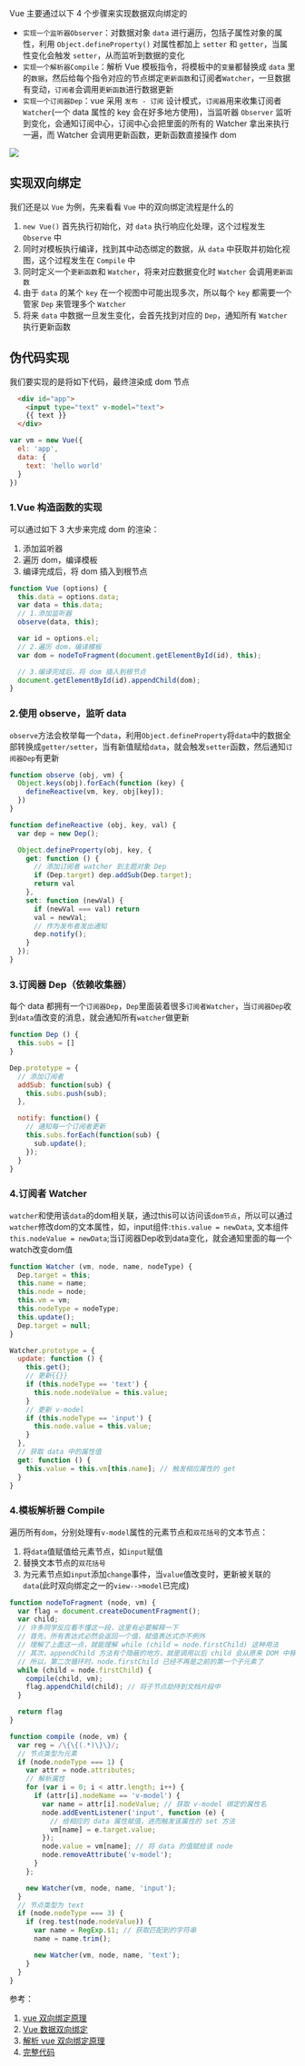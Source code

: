 Vue 主要通过以下 4 个步骤来实现数据双向绑定的

- `实现一个监听器Observer`：对数据对象 `data` 进行遍历，包括子属性对象的属性，利用 `Object.defineProperty()` 对属性都加上 `setter` 和 `getter`，当属性变化会触发 `setter`，从而监听到数据的变化
- `实现一个解析器Compile`：解析 Vue 模板指令，将模板中的`变量`都替换成 `data` 里的`数据`，然后给每个指令对应的节点绑定`更新函数`和订阅者`Watcher`，一旦数据有变动，`订阅者`会调用`更新函数`进行数据更新
- `实现一个订阅器Dep`：vue 采用 `发布 - 订阅` 设计模式，`订阅器`用来收集订阅者 `Watcher`(一个 data 属性的 key 会在好多地方使用)，当监听器 `Observer` 监听到变化，会通知订阅中心，订阅中心会把里面的所有的 Watcher 拿出来执行一遍，而 Watcher 会调用更新函数，更新函数直接操作 dom

![](https://chao31.github.io/pics/img/202304031711037.png)

## 实现双向绑定

我们还是以 `Vue` 为例，先来看看 `Vue` 中的双向绑定流程是什么的

1. `new Vue()` 首先执行初始化，对 `data` 执行响应化处理，这个过程发生 `Observe` 中
2. 同时对模板执行编译，找到其中动态绑定的数据，从 `data` 中获取并初始化视图，这个过程发生在 `Compile` 中
3. 同时定义⼀个`更新函数`和 `Watcher`，将来对应数据变化时 `Watcher` 会调用`更新函数`
4. 由于 `data` 的某个 `key` 在⼀个视图中可能出现多次，所以每个 `key` 都需要⼀个管家 `Dep` 来管理多个 `Watcher`
5. 将来 `data` 中数据⼀旦发生变化，会首先找到对应的 `Dep`，通知所有 `Watcher` 执行更新函数

## 伪代码实现

我们要实现的是将如下代码，最终渲染成 dom 节点
```html
  <div id="app">
    <input type="text" v-model="text">
    {{ text }}
  </div>
```
```js
var vm = new Vue({
  el: 'app',
  data: {
    text: 'hello world'
  }
})
```
### 1.Vue 构造函数的实现
可以通过如下 3 大步来完成 dom 的渲染：

1. 添加监听器
2. 遍历 dom，编译模板
3. 编译完成后，将 dom 插入到根节点
```js
function Vue (options) {
  this.data = options.data;
  var data = this.data;
  // 1.添加监听器
  observe(data, this);

  var id = options.el;
  // 2.遍历 dom，编译模板
  var dom = nodeToFragment(document.getElementById(id), this);

  // 3.编译完成后，将 dom 插入到根节点
  document.getElementById(id).appendChild(dom); 
}
```

### 2.使用 observe，监听 data
`observe`方法会枚举每一个`data`，利用`Object.defineProperty`将`data`中的数据全部转换成`getter/setter`，当有新值赋给`data`，就会触发`setter`函数，然后通知`订阅器Dep`有更新
```js
function observe (obj, vm) {
  Object.keys(obj).forEach(function (key) {
    defineReactive(vm, key, obj[key]);
  })
}

function defineReactive (obj, key, val) {
  var dep = new Dep();

  Object.defineProperty(obj, key, {
    get: function () {
      // 添加订阅者 watcher 到主题对象 Dep
      if (Dep.target) dep.addSub(Dep.target);
      return val
    },
    set: function (newVal) {
      if (newVal === val) return
      val = newVal;
      // 作为发布者发出通知
      dep.notify();
    }
  });
}
```

### 3.订阅器 Dep（依赖收集器）
每个 data 都拥有一个`订阅器Dep`，`Dep`里面装着很多`订阅者Watcher`，当`订阅器Dep`收到`data`值改变的消息，就会通知所有`watcher`做更新
```js
function Dep () {
  this.subs = []
}

Dep.prototype = {
  // 添加订阅者
  addSub: function(sub) {
    this.subs.push(sub);
  },

  notify: function() {
    // 通知每一个订阅者更新
    this.subs.forEach(function(sub) {
      sub.update();
    });
  }
}

```

### 4.订阅者 Watcher
`watcher`和使用该`data`的dom相关联，通过this可以访问该`dom节点`，所以可以通过`watcher`修改dom的文本属性，如，input组件:`this.value = newData`, 文本组件`this.nodeValue = newData`;当订阅器Dep收到data变化，就会通知里面的每一个watch改变dom值

```js
function Watcher (vm, node, name, nodeType) {
  Dep.target = this;
  this.name = name;
  this.node = node;
  this.vm = vm;
  this.nodeType = nodeType;
  this.update();
  Dep.target = null;
}

Watcher.prototype = {
  update: function () {
    this.get();
    // 更新{{}}
    if (this.nodeType == 'text') {
      this.node.nodeValue = this.value;
    }
    // 更新 v-model
    if (this.nodeType == 'input') {
      this.node.value = this.value;
    }
  },
  // 获取 data 中的属性值
  get: function () {
    this.value = this.vm[this.name]; // 触发相应属性的 get
  }
}
```

### 4.模板解析器 Compile
遍历所有`dom`，分别处理有`v-model`属性的元素节点和`双花括号`的文本节点：
1. 将`data`值赋值给元素节点，如`input`赋值
2. 替换文本节点的`双花括号`
3. 为元素节点如`input`添加`change`事件，当`value`值改变时，更新被关联的`data`(此时双向绑定之一的`view-->model`已完成)

```js
function nodeToFragment (node, vm) {
  var flag = document.createDocumentFragment();
  var child;
  // 许多同学反应看不懂这一段，这里有必要解释一下
  // 首先，所有表达式必然会返回一个值，赋值表达式亦不例外
  // 理解了上面这一点，就能理解 while (child = node.firstChild) 这种用法
  // 其次，appendChild 方法有个隐蔽的地方，就是调用以后 child 会从原来 DOM 中移除
  // 所以，第二次循环时，node.firstChild 已经不再是之前的第一个子元素了
  while (child = node.firstChild) {
    compile(child, vm);
    flag.appendChild(child); // 将子节点劫持到文档片段中
  }

  return flag
}

function compile (node, vm) {
  var reg = /\{\{(.*)\}\}/;
  // 节点类型为元素
  if (node.nodeType === 1) {
    var attr = node.attributes;
    // 解析属性
    for (var i = 0; i < attr.length; i++) {
      if (attr[i].nodeName == 'v-model') {
        var name = attr[i].nodeValue; // 获取 v-model 绑定的属性名
        node.addEventListener('input', function (e) {
          // 给相应的 data 属性赋值，进而触发该属性的 set 方法
          vm[name] = e.target.value;
        });
        node.value = vm[name]; // 将 data 的值赋给该 node
        node.removeAttribute('v-model');
      }
    };

    new Watcher(vm, node, name, 'input');
  }
  // 节点类型为 text
  if (node.nodeType === 3) {
    if (reg.test(node.nodeValue)) {
      var name = RegExp.$1; // 获取匹配到的字符串
      name = name.trim();

      new Watcher(vm, node, name, 'text');
    }
  }
}
```

参考：

1. [vue 双向绑定原理](https://juejin.cn/post/6844903616046710791#comment)
2. [Vue 数据双向绑定](https://juejin.cn/post/6844903942254510087#heading-11)
3. [解析 vue 双向绑定原理](https://juejin.cn/post/6844904185373130759#heading-3)
4. [完整代码](https://github.com/bison1994/two-way-data-binding)

